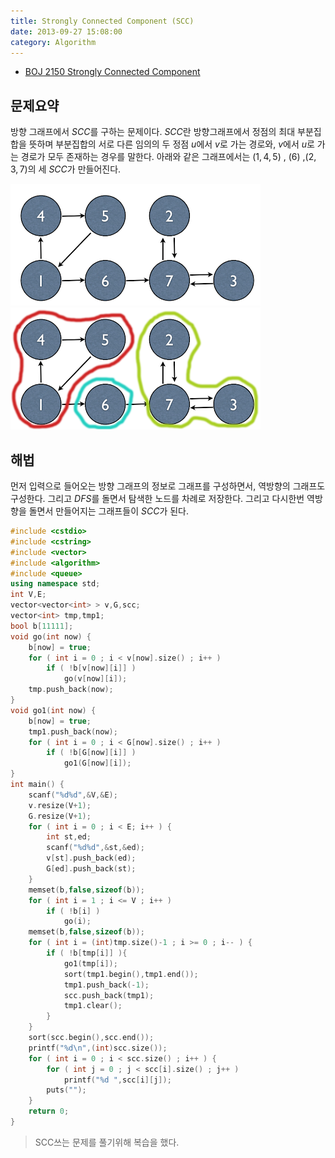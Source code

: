 ```yaml
---
title: Strongly Connected Component (SCC)
date: 2013-09-27 15:08:00
category: Algorithm
---
```


* [BOJ 2150 Strongly Connected Component](http://acmicpc.net/problem/2150)

## 문제요약

방향 그래프에서 $SCC$를 구하는 문제이다. $SCC$란 방향그래프에서 정점의 최대 부분집합을 뜻하며 부분집합의 서로 다른 임의의 두 정점 $u$에서 $v$로 가는 경로와, $v$에서 $u$로 가는 경로가 모두 존재하는 경우를 말한다. 아래와 같은 그래프에서는 $(1,4,5)$ , $(6)$ ,$(2,3,7)$의 세 $SCC$가 만들어진다. 

![p21501](../images/p21501.png)
![p21502](../images/p21502.png)


## 해법

먼저 입력으로 들어오는 방향 그래프의 정보로 그래프를 구성하면서, 역방향의 그래프도 구성한다. 그리고 $DFS$를 돌면서 탐색한 노드를 차례로 저장한다. 그리고 다시한번 역방향을 돌면서 만들어지는 그래프들이 $SCC$가 된다.


```cpp
#include <cstdio>
#include <cstring>
#include <vector>
#include <algorithm>
#include <queue>
using namespace std;
int V,E;
vector<vector<int> > v,G,scc;
vector<int> tmp,tmp1;
bool b[11111];
void go(int now) {
    b[now] = true;
    for ( int i = 0 ; i < v[now].size() ; i++ )
        if ( !b[v[now][i]] )
            go(v[now][i]);
    tmp.push_back(now);
}
void go1(int now) {
    b[now] = true;
    tmp1.push_back(now);
    for ( int i = 0 ; i < G[now].size() ; i++ )
        if ( !b[G[now][i]] )
            go1(G[now][i]);
}
int main() {
    scanf("%d%d",&V,&E);
    v.resize(V+1);
    G.resize(V+1);
    for ( int i = 0 ; i < E; i++ ) {
        int st,ed;
        scanf("%d%d",&st,&ed);
        v[st].push_back(ed);
        G[ed].push_back(st);
    }
    memset(b,false,sizeof(b));
    for ( int i = 1 ; i <= V ; i++ )
        if ( !b[i] )
            go(i);
    memset(b,false,sizeof(b));
    for ( int i = (int)tmp.size()-1 ; i >= 0 ; i-- ) {
        if ( !b[tmp[i]] ){
            go1(tmp[i]);
            sort(tmp1.begin(),tmp1.end());
            tmp1.push_back(-1);
            scc.push_back(tmp1);
            tmp1.clear();
        }
    }
    sort(scc.begin(),scc.end());
    printf("%d\n",(int)scc.size());
    for ( int i = 0 ; i < scc.size() ; i++ ) {
        for ( int j = 0 ; j < scc[i].size() ; j++ )
            printf("%d ",scc[i][j]);
        puts("");
    }
    return 0;
}
```

> SCC쓰는 문제를 풀기위해 복습을 했다.

